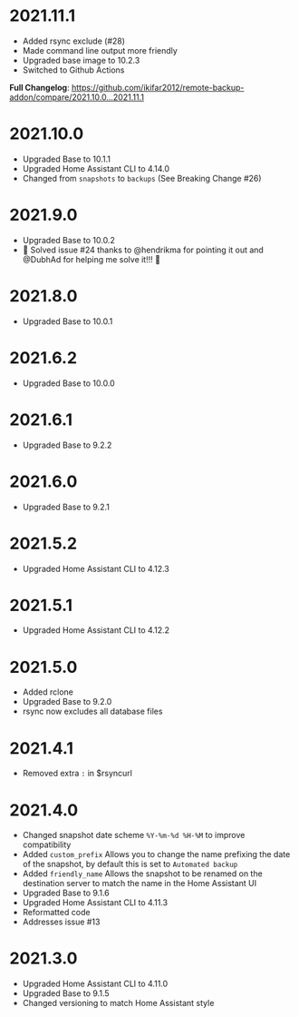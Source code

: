 # 2021.11.1

- Added rsync exclude (#28)
- Made command line output more friendly
- Upgraded base image to 10.2.3
- Switched to Github Actions

**Full Changelog**: https://github.com/ikifar2012/remote-backup-addon/compare/2021.10.0...2021.11.1

# 2021.10.0

- Upgraded Base to 10.1.1
- Upgraded Home Assistant CLI to 4.14.0 
- Changed from `snapshots` to `backups` (See Breaking Change #26)

# 2021.9.0

- Upgraded Base to 10.0.2
- 🎉 Solved issue #24 thanks to @hendrikma for pointing it out and @DubhAd for helping me solve it!!! 🎉

# 2021.8.0

- Upgraded Base to 10.0.1

# 2021.6.2

- Upgraded Base to 10.0.0

# 2021.6.1

- Upgraded Base to 9.2.2

# 2021.6.0

- Upgraded Base to 9.2.1

# 2021.5.2

- Upgraded Home Assistant CLI to 4.12.3

# 2021.5.1

- Upgraded Home Assistant CLI to 4.12.2

# 2021.5.0

- Added rclone
- Upgraded Base to 9.2.0
- rsync now excludes all database files

# 2021.4.1

- Removed extra `:` in $rsyncurl

# 2021.4.0

- Changed snapshot date scheme `%Y-%m-%d %H-%M` to improve compatibility
- Added `custom_prefix` Allows you to change the name prefixing the date of the snapshot, by default this is set to `Automated backup`
- Added `friendly_name` Allows the snapshot to be renamed on the destination server to match the name in the Home Assistant UI
- Upgraded Base to 9.1.6
- Upgraded Home Assistant CLI to 4.11.3
- Reformatted code
- Addresses issue #13

# 2021.3.0

- Upgraded Home Assistant CLI to 4.11.0
- Upgraded Base to 9.1.5
- Changed versioning to match Home Assistant style
